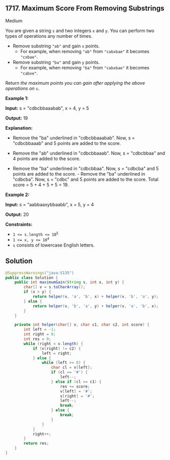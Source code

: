 ## 1717\. Maximum Score From Removing Substrings

Medium

You are given a string `s` and two integers `x` and `y`. You can perform two types of operations any number of times.

*   Remove substring `"ab"` and gain `x` points.
    *   For example, when removing `"ab"` from `"cabxbae"` it becomes `"cxbae"`.
*   Remove substring `"ba"` and gain `y` points.
    *   For example, when removing `"ba"` from `"cabxbae"` it becomes `"cabxe"`.

Return _the maximum points you can gain after applying the above operations on_ `s`.

**Example 1:**

**Input:** s = "cdbcbbaaabab", x = 4, y = 5

**Output:** 19

**Explanation:** 

- Remove the "ba" underlined in "cdbcbbaaabab". Now, s = "cdbcbbaaab" and 5 points are added to the score. 

- Remove the "ab" underlined in "cdbcbbaaab". Now, s = "cdbcbbaa" and 4 points are added to the score. 

- Remove the "ba" underlined in "cdbcbbaa". Now, s = "cdbcba" and 5 points are added to the score. - Remove the "ba" underlined in "cdbcba". Now, s = "cdbc" and 5 points are added to the score. Total score = 5 + 4 + 5 + 5 = 19.

**Example 2:**

**Input:** s = "aabbaaxybbaabb", x = 5, y = 4

**Output:** 20

**Constraints:**

*   <code>1 <= s.length <= 10<sup>5</sup></code>
*   <code>1 <= x, y <= 10<sup>4</sup></code>
*   `s` consists of lowercase English letters.

## Solution

```java
@SuppressWarnings("java:S135")
public class Solution {
    public int maximumGain(String s, int x, int y) {
        char[] v = s.toCharArray();
        if (x > y) {
            return helper(v, 'a', 'b', x) + helper(v, 'b', 'a', y);
        } else {
            return helper(v, 'b', 'a', y) + helper(v, 'a', 'b', x);
        }
    }

    private int helper(char[] v, char c1, char c2, int score) {
        int left = -1;
        int right = 0;
        int res = 0;
        while (right < v.length) {
            if (v[right] != c2) {
                left = right;
            } else {
                while (left >= 0) {
                    char cl = v[left];
                    if (cl == '#') {
                        left--;
                    } else if (cl == c1) {
                        res += score;
                        v[left] = '#';
                        v[right] = '#';
                        left--;
                        break;
                    } else {
                        break;
                    }
                }
            }
            right++;
        }
        return res;
    }
}
```